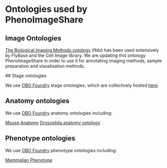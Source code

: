 # Ontologies used by PhenoImageShare

## Image Ontologies

[The Biological Imaging Methods ontology](https://github.com/PhenoImageShare/fbbi) (fbbi) has been used extensively by FlyBase and the Cell Image library.  We are updating this ontology PhenoImageShare in order to use it for annotating imaging methods, sample preparation and visualisation methods.

## Stage ontologies

We use [OBO Foundry](http://www.obofoundry.org/) stage ontologies, which are collectively hosted [here](https://code.google.com/p/developmental-stage-ontologies/).

## Anatomy ontologies

We use [OBO Foundry](http://www.obofoundry.org/) anatomy ontologies including:

[Mouse Anatomy]()
[Drosophila anatomy ontology]()

## Phenotype ontologies

We use [OBO Foundry](http://www.obofoundry.org/) phenotype ontologies including:

[Mammalian Phenotype]()
